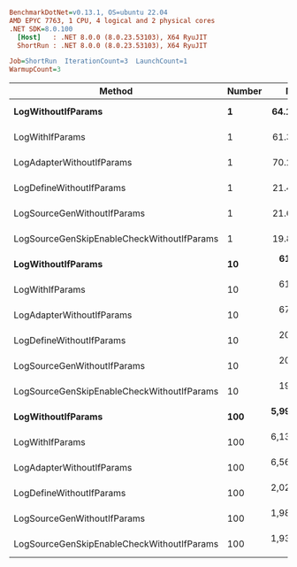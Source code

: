``` ini

BenchmarkDotNet=v0.13.1, OS=ubuntu 22.04
AMD EPYC 7763, 1 CPU, 4 logical and 2 physical cores
.NET SDK=8.0.100
  [Host]   : .NET 8.0.0 (8.0.23.53103), X64 RyuJIT
  ShortRun : .NET 8.0.0 (8.0.23.53103), X64 RyuJIT

Job=ShortRun  IterationCount=3  LaunchCount=1  
WarmupCount=3  

```
|                                     Method | Number |        Mean |      Error |    StdDev |         Min |         Max |  Gen 0 | Allocated |
|------------------------------------------- |------- |------------:|-----------:|----------:|------------:|------------:|-------:|----------:|
|                         **LogWithoutIfParams** |      **1** |    **64.12 ns** |  **21.966 ns** |  **1.204 ns** |    **63.28 ns** |    **65.50 ns** | **0.0010** |      **88 B** |
|                            LogWithIfParams |      1 |    61.35 ns |   7.838 ns |  0.430 ns |    61.04 ns |    61.84 ns | 0.0010 |      88 B |
|                  LogAdapterWithoutIfParams |      1 |    70.27 ns |  31.594 ns |  1.732 ns |    68.36 ns |    71.74 ns | 0.0010 |      88 B |
|                   LogDefineWithoutIfParams |      1 |    21.46 ns |   0.565 ns |  0.031 ns |    21.42 ns |    21.48 ns |      - |         - |
|                LogSourceGenWithoutIfParams |      1 |    21.69 ns |   2.833 ns |  0.155 ns |    21.56 ns |    21.86 ns |      - |         - |
| LogSourceGenSkipEnableCheckWithoutIfParams |      1 |    19.86 ns |   0.701 ns |  0.038 ns |    19.82 ns |    19.90 ns |      - |         - |
|                         **LogWithoutIfParams** |     **10** |   **619.57 ns** |  **55.467 ns** |  **3.040 ns** |   **617.04 ns** |   **622.94 ns** | **0.0105** |     **880 B** |
|                            LogWithIfParams |     10 |   614.86 ns | 106.568 ns |  5.841 ns |   610.88 ns |   621.56 ns | 0.0105 |     880 B |
|                  LogAdapterWithoutIfParams |     10 |   670.60 ns | 115.524 ns |  6.332 ns |   666.61 ns |   677.90 ns | 0.0105 |     880 B |
|                   LogDefineWithoutIfParams |     10 |   209.59 ns |   8.055 ns |  0.442 ns |   209.17 ns |   210.05 ns |      - |         - |
|                LogSourceGenWithoutIfParams |     10 |   209.70 ns |   0.932 ns |  0.051 ns |   209.67 ns |   209.76 ns |      - |         - |
| LogSourceGenSkipEnableCheckWithoutIfParams |     10 |   194.28 ns |  15.123 ns |  0.829 ns |   193.45 ns |   195.10 ns |      - |         - |
|                         **LogWithoutIfParams** |    **100** | **5,993.27 ns** | **315.537 ns** | **17.296 ns** | **5,981.14 ns** | **6,013.08 ns** | **0.0992** |   **8,800 B** |
|                            LogWithIfParams |    100 | 6,136.80 ns |  83.245 ns |  4.563 ns | 6,131.82 ns | 6,140.78 ns | 0.0992 |   8,800 B |
|                  LogAdapterWithoutIfParams |    100 | 6,561.62 ns | 282.707 ns | 15.496 ns | 6,552.54 ns | 6,579.51 ns | 0.0992 |   8,800 B |
|                   LogDefineWithoutIfParams |    100 | 2,025.86 ns | 209.216 ns | 11.468 ns | 2,012.65 ns | 2,033.34 ns |      - |         - |
|                LogSourceGenWithoutIfParams |    100 | 1,985.81 ns |  77.130 ns |  4.228 ns | 1,982.37 ns | 1,990.53 ns |      - |         - |
| LogSourceGenSkipEnableCheckWithoutIfParams |    100 | 1,936.16 ns |  12.464 ns |  0.683 ns | 1,935.47 ns | 1,936.84 ns |      - |         - |
